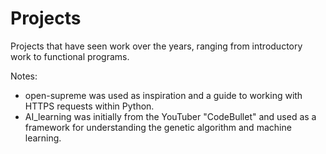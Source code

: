 # Projects

Projects that have seen work over the years, ranging from introductory work to functional programs.

Notes:
  - open-supreme was used as inspiration and a guide to working with HTTPS requests within Python.
  - AI_learning was initially from the YouTuber "CodeBullet" and used as a framework for understanding the genetic algorithm and machine learning.
